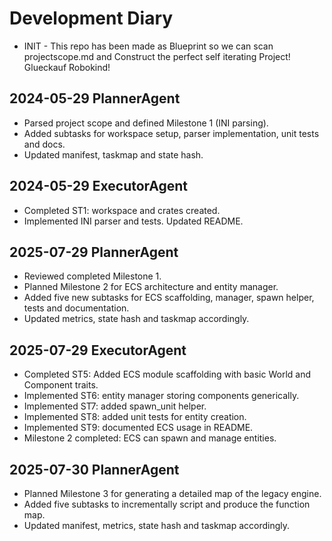 # Development Diary

- INIT - This repo has been made as Blueprint so we can scan projectscope.md and Construct the perfect self iterating Project! Glueckauf Robokind!

## 2024-05-29 PlannerAgent
- Parsed project scope and defined Milestone 1 (INI parsing).
- Added subtasks for workspace setup, parser implementation, unit tests and docs.
- Updated manifest, taskmap and state hash.

## 2024-05-29 ExecutorAgent
- Completed ST1: workspace and crates created.
- Implemented INI parser and tests. Updated README.

## 2025-07-29 PlannerAgent
- Reviewed completed Milestone 1.
- Planned Milestone 2 for ECS architecture and entity manager.
- Added five new subtasks for ECS scaffolding, manager, spawn helper, tests and documentation.
- Updated metrics, state hash and taskmap accordingly.

## 2025-07-29 ExecutorAgent
- Completed ST5: Added ECS module scaffolding with basic World and Component traits.
- Implemented ST6: entity manager storing components generically.
- Implemented ST7: added spawn_unit helper.
- Implemented ST8: added unit tests for entity creation.
- Implemented ST9: documented ECS usage in README.
- Milestone 2 completed: ECS can spawn and manage entities.

## 2025-07-30 PlannerAgent
- Planned Milestone 3 for generating a detailed map of the legacy engine.
- Added five subtasks to incrementally script and produce the function map.
- Updated manifest, metrics, state hash and taskmap accordingly.
